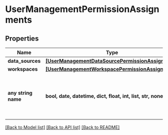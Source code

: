 # UserManagementPermissionAssignments


## Properties
Name | Type | Description | Notes
------------ | ------------- | ------------- | -------------
**data_sources** | [**[UserManagementDataSourcePermissionAssignment]**](UserManagementDataSourcePermissionAssignment.md) |  | 
**workspaces** | [**[UserManagementWorkspacePermissionAssignment]**](UserManagementWorkspacePermissionAssignment.md) |  | 
**any string name** | **bool, date, datetime, dict, float, int, list, str, none_type** | any string name can be used but the value must be the correct type | [optional]

[[Back to Model list]](../README.md#documentation-for-models) [[Back to API list]](../README.md#documentation-for-api-endpoints) [[Back to README]](../README.md)


